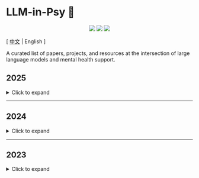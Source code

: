 # LLM-in-Psy 💭

<p align="center">
  <a href="https://opensource.org/licenses/MIT"><img src="https://img.shields.io/badge/License-MIT-yellow.svg"></a>
  <a href="https://github.com/C-myu/LLM-in-Psy/pulls"><img src="https://img.shields.io/badge/PRs-welcome-brightgreen.svg"></a>
  <a href="https://github.com/C-myu/LLM-in-Psy/stargazers"><img src="https://img.shields.io/github/stars/C-myu/LLM-in-Psy.svg?style=social"></a>
</p>

\[ [中文](./README_zh.md) | English \]

A curated list of papers, projects, and resources at the intersection of large language models and mental health support. 

## 2025

<details>
<summary>Click to expand</summary>

  * **MAGneT: Coordinated Multi-Agent Generation of Synthetic Multi-Turn Mental Health Counseling Sessions**

    ![Data Synthesis](https://img.shields.io/badge/Data_Synthesis-blue)
    ![Interactive Generation](https://img.shields.io/badge/Interactive_Generation-pin)
    ![Specific Therapy](https://img.shields.io/badge/Specific_Therapy-purple)

    > Source: arXiv (2025.09.04) [[Link]](https://arxiv.org/abs/2509.04183)
    
    Proposes a novel multi-agent framework MAGneT for generating synthetic mental health counseling dialogues. The framework decomposes the counselor's response generation task into subtasks collaboratively handled by multiple specialized LLM agents (responsible for reflecting, questioning, providing solutions, and other key psychological techniques) to better capture the structure and nuances of real counseling sessions.

  * **DiaCBT: A Long-Periodic Dialogue Corpus Guided by Cognitive Conceptualization Diagram for CBT-based Psychological Counseling**
    
    ![Data Synthesis](https://img.shields.io/badge/Data_Synthesis-blue)
    ![Interactive Generation](https://img.shields.io/badge/Interactive_Generation-pin)
    ![Specific Therapy](https://img.shields.io/badge/Specific_Therapy-purple)

    > Source：arXiv (2025.09.03) [[Link]](http://arxiv.org/abs/2509.02999)
    
    This work constructed a DiaCBT psychological counseling dialogue dataset consisting of multiple sessions was constructed. Cognitive concept maps were introduced to simulate more realistic clients, and manually annotated real CBT dialogue cases were used as few-shots to guide the model in data synthesis.

  * **CATCH: A Novel Data Synthesis Framework for High Therapy Fidelity and Memory-Driven Planning Chain of Thought in AI Counseling**

    ![Data Synthesis](https://img.shields.io/badge/Data_Synthesis-blue)
    ![Scripts Generation](https://img.shields.io/badge/Scripts_Generation-green)
    ![Specific Therapy](https://img.shields.io/badge/Specific_Therapy-purple)
    ![Chain-of-Thought](https://img.shields.io/badge/Chain_of_thought-orange)

    > Source: EMNLP 2025 Findings [[Link]](https://arxiv.org/abs/2509.25733)
    
    The CATCH framework aims to address the challenges in existing AI consultation research, the low fidelity of treatment and the inability to capture the decision-making principles behind each response due to the one-time generation of multiple dialogue samples. It consists of two core components: a progressive dialogue synthesis strategy and a memory-driven dynamic planning (MDP) thinking model.

  * **CRISP: Cognitive Restructuring of Negative Thoughts through Multi-turn Supportive Dialogues**

    ![Data Synthesis](https://img.shields.io/badge/Data_Synthesis-blue)
    ![Scripts Generation](https://img.shields.io/badge/Scripts_Generation-green)
    ![Specific Therapy](https://img.shields.io/badge/Specific_Therapy-purple)

    > Source: EMNLP 2025 Main / arXiv (2504.17238) [[Link]](https://arxiv.org/abs/2504.17238)
    
    Addresses the cognitive restructuring (CR) process in psychotherapy by proposing an innovative dialogue framework CRDial. This framework creates multi-turn dialogues through carefully designed identification and restructuring stages, and generates a large-scale, high-quality bilingual dialogue dataset Crisp for training cognitive restructuring dialogue large model Crispers.

  * **Toward Real-World Chinese Psychological Support Dialogues: CPsDD Dataset and a Co-Evolving Multi-Agent System**

    ![Data Synthesis](https://img.shields.io/badge/Data_Synthesis-blue)
    ![Scripts Generation](https://img.shields.io/badge/Scripts_Generation-green)
    ![Dialogue System](https://img.shields.io/badge/Dialogue_system-yellow)

    > Source: arxiv  (2025.03.20) [[Link]](https://arxiv.org/abs/2507.07509)
    
    To address the problems of scarcity of Chinese psychological counseling dialogue data and the "routinized" responses of existing large models, this work constructed a large-scale, high-quality Chinese Psychological Support Dialogue Dataset (CPSDD) by combining expert knowledge and large-scale language models, and proposed a dialogue system (CADSS) consisting of four intelligent agents (Profiler, Summarizer, Planner, Supporter) to provide more accurate and empathetic psychological support.

  * **DeepPsy-Agent: A Stage-Aware and Deep-Thinking Emotional Support Agent System**

    ![Data Synthesis](https://img.shields.io/badge/Data_Synthesis-blue)
    ![Chain-of-Thought](https://img.shields.io/badge/Chain_of_thought-orange)
    ![Specific Therapy](https://img.shields.io/badge/Specific_Therapy-purple)

    > Source: arxiv  (2025.03.20) [[Link]](https://arxiv.org/abs/2503.15876) Work in Progress
    
    This is an emotional support agent system that focuses on stage awareness and deep thinking, and may still be under development.

  * **Psy-Insight: Explainable Multi-turn Bilingual Dataset for Mental Health Counseling**

    ![Data collection](https://img.shields.io/badge/Data_Collection-deepskyblue)
    ![Chain-of-Thought](https://img.shields.io/badge/Chain_of_thought-orange)

    > Source: arXiv (2025.03.05) [[Link]](https://arxiv.org/abs/2503.03607)
    
    This work collects non-synthetic multi-turn bilingual counseling dialogues from sources such as blogs and books, constructing the first explainable multi-task bilingual dataset Psy-Insight for mental health. The dataset contains 520 English multi-turn counseling sessions and 431 Chinese multi-turn counseling sessions, providing rich materials for training large language models for mental health support. The collected dialogues are annotated with multiple tasks and dialogue process explanations, including psychotherapy, emotions, strategies, topic tags, as well as turn-level reasoning and session-level guidance. These annotations are not only suitable for label recognition tasks but also help large language models understand the analysis and logic behind counseling, meeting the chain-of-thought and multi-task learning needs of large language models.

  * **AutoCBT: An Autonomous Multi-agent Framework for Cognitive Behavioral Therapy in Psychological Counseling**

    ![Dialogue System](https://img.shields.io/badge/Dialogue_system-yellow)
    ![Specific Therapy](https://img.shields.io/badge/Specific_Therapy-purple)
    
    > Source: arXiv (2025.01.16) [[Link]](https://arxiv.org/abs/2501.09426)
    
    Proposes an autonomous multi-agent framework AutoCBT for cognitive behavioral therapy (CBT). The framework utilizes single-turn counseling data similar to Quora and壹心理 (Yixinli), building a general agent framework capable of generating high-quality responses in single-turn counseling scenarios, and introduces dynamic routing and supervision mechanisms to improve the quality of automated psychological counseling services.

  * **PsyDial: A Large-scale Long-term Conversational Dataset for Mental Health Support**
    
    ![Data Synthesis](https://img.shields.io/badge/Data_Synthesis-blue)
    ![Scripts Generation](https://img.shields.io/badge/Scripts_Generation-green)
    ![Specific Therapy](https://img.shields.io/badge/Specific_Therapy-purple)

    > Source：ACL 2025 Main [[Link]](https://aclanthology.org/2025.acl-long.1049/)
    
    This work proposed a new method called RMRR (Retrieve, Mask, Reconstruct, Refine). This method first retrieves public "chief complaint" information related to the original conversation, then completely masks the private client utterances from the real conversation. Then, using a large language model (LLM), they reconstruct the client's utterances based on the retrieved chief complaint and the counselor's conversation content. Finally, they optimized the counselor's utterances to ensure the fluency and relevance of the conversation. In this way, they created a large-scale, privacy-preserving dataset of semi-realistic conversations, called PsyDial.

  * **PsyDT: Using LLMs to Construct the Digital Twin of Psychological Counselor with Personalized Counseling Style for Psychological Counseling**

    ![Data Synthesis](https://img.shields.io/badge/Data_Synthesis-blue)
    ![Scripts Generation](https://img.shields.io/badge/Scripts_Generation-green)
    ![Specific Therapy](https://img.shields.io/badge/Specific_Therapy-purple)

    > Source: ACL 2025 Main [[Link]](https://aclanthology.org/2025.acl-long.55/)
    
    Proposes a new framework named PsyDT aimed at using LLMs to construct a "digital twin" of psychological counselors with personalized counseling styles. The framework analyzes the counselor's language style, counseling techniques, and simulates the user's "Big Five" personality traits, combining a small number of real cases to generate multi-turn dialogue data, enabling large models to simulate specific counselors' therapies and language styles.

  * **IntentionESC: An Intention-Centered Framework for Enhancing Emotional Support in Dialogue Systems**

    ![Chain-of-Thought](https://img.shields.io/badge/Chain_of_thought-orange)
    ![Emotional Support](https://img.shields.io/badge/Emotional_Support-cornflowerblue)

    > Source: ACL 2025 Findings [[Link]](https://arxiv.org/abs/2506.05947)
    
    For the first time, focuses research attention on the importance of "supporter intentions" in emotional support dialogues. The paper proposes the IntentionESC framework, defines potential intentions of supporters, and designs the ICECoT (Intention-Centered Chain-of-Thought) mechanism, enabling LLMs to mimic humans' reasoning process of analyzing emotional states, inferring intentions, and selecting strategies to generate more effective supportive responses.

</details>

-----

## 2024

<details>
<summary>Click to expand</summary>

  * **MDD-5k: A New Diagnostic Conversation Dataset for Mental Disorders Synthesized via Neuro-Symbolic LLM Agents**

    ![Data Synthesis](https://img.shields.io/badge/Data_Synthesis-blue)
    ![Interactive Generation](https://img.shields.io/badge/Interactive_Generation-pin)
    ![Clinical Diagnostic](https://img.shields.io/badge/Clinical_Diagnostic-yellowgreen)

    > Source: AAAI2025 / arXiv (2024.11) [[Link]](https://arxiv.org/abs/2408.12142)
    
    MDD-5k is the largest dataset of mental illness diagnostic dialogues to date. Generated using a hybrid neural-symbolic multi-agent framework, this dataset uses 1,000 real, anonymized psychiatric cases to synthesize 5,000 high-quality, detailed doctor-patient diagnostic dialogues, complete with labels such as diagnostic conclusions and treatment recommendations. This is the first annotated dataset of mental disorder diagnostic dialogues in Chinese. Human evaluation has shown that the synthesized dialogues in MDD-5k closely mimic the human psychiatric diagnostic process, providing a valuable resource for AI research in mental illness diagnosis.

  * **Structured Dialogue System for Mental Health: An LLM Chatbot Leveraging the PM+ Guidelines**

    ![Dialogue System](https://img.shields.io/badge/Dialogue_system-yellow)
    ![Specific Therapy](https://img.shields.io/badge/Specific_Therapy-purple)

    > Source: ICSR 2024 / arXiv (2024.11) [[Link]](https://arxiv.org/abs/2411.10681)
    
    Addresses the common problem that existing psychological counseling large models generally ignore the inherent stages of dialogue by proposing a stage-aware counseling dialogue system SuDoSys based on the World Health Organization's (WHO) PM+ (Problem Management Plus) guidelines. The system ensures better consistency and directionality in dialogues through modules such as stage controllers and topic databases.

  * **Interactive Agents: Simulating Counselor-Client Psychological Counseling via Role-Playing LLM-to-LLM Interactions**

    ![Data Synthesis](https://img.shields.io/badge/Data_Synthesis-blue)
    ![Interactive Generation](https://img.shields.io/badge/Interactive_Generation-pin)

    > Source：arXiv (2024.08.24) [[Link]](https://arxiv.org/abs/2408.15787)
    
    This paper propose a LLM-to-LLM interaction framework, where one LLM simulates the client and the other simulates an experienced consultant. We use the GPT-4 model to simulate multiple consultation rounds between consultants and clients using zero-shot prompts to collect a dataset.

  * **PATIENT-𝜓: Using Large Language Models to Simulate Patients for Training Mental Health Professionals**

    ![Patient simulation](https://img.shields.io/badge/Patient_Simulation-red)
    
    > Source: EMNLP 2024 Main [[Link]](https://aclanthology.org/2024.emnlp-main.711/)
    
    PATIENT-𝜓 is a framework for training mental health professionals in cognitive behavioral therapy (CBT) by simulating patients using large language models (LLMs). By constructing a diverse patient cognitive model based on CBT principles and combining it with LLMs, we created PATIENT-𝜓, which can simulate the communication behaviors of real patients.

  * **CACTUS: Towards Psychological Counseling Conversations using Cognitive Behavioral Theory**

    ![Data Synthesis](https://img.shields.io/badge/Data_Synthesis-blue)
    ![Scripts Generation](https://img.shields.io/badge/Scripts_Generation-green)
    ![Specific Therapy](https://img.shields.io/badge/Specific_Therapy-purple)

    > Source: EMNLP 2024 Findings [[Link]](https://aclanthology.org/2024.findings-emnlp.832/)
    
    Introduces a large-scale multi-turn dialogue dataset CACTUS based on cognitive behavioral therapy (CBT). The dataset generates 31,577 high-quality dialogues by simulating client roles with different dilemmas, backgrounds, and attitudes, and counselor roles employing CBT techniques, aiming to address the scarcity of real counseling data.

  * **SMILE: Single-turn to Multi-turn Inclusive Language Expansion via ChatGPT for Mental Health Support**

    ![Data Synthesis](https://img.shields.io/badge/Data_Synthesis-blue)
    ![Scripts Generation](https://img.shields.io/badge/Scripts_Generation-green)

    > Source: EMNLP 2024 Findings [[Link]](https://aclanthology.org/2024.findings-emnlp.34/)
    
    Proposes the SMILE method, using ChatGPT to rewrite and expand public single-turn mental health Q&A (QA) data into multi-turn dialogues. This method constructs a large-scale dataset SMILECHAT containing 56,000 multi-turn dialogues, aiming to provide corpus close to real scenarios for model fine-tuning.

  * **NoteChat: A Dataset of Synthetic Patient-Physician Conversations Conditioned on Clinical Notes**

    ![Data Synthesis](https://img.shields.io/badge/Data_Synthesis-blue)
    ![Interactive Generation](https://img.shields.io/badge/Interactive_Generation-pin)

    > Source：ACL 2024 Findings [[Link]](https://aclanthology.org/2024.findings-acl.901/)
      
    Clinical documentation is a labor-intensive process currently performed primarily by physicians, leading to physician burnout. Existing language models perform poorly in generating physician-patient conversations or corresponding electronic health records (EHRs). We propose a novel framework that leverages LLMs to generate physician-patient conversations through structured role-playing and strategic prompting to improve the efficiency and consistency of conversation generation.

  * **CPsyCoun: A Report-based Multi-turn Dialogue Reconstruction and Evaluation Framework for Chinese Psychological Counseling**

    ![Data Synthesis](https://img.shields.io/badge/Data_Synthesis-blue)
    ![Scripts Generation](https://img.shields.io/badge/Scripts_Generation-green)
    > Source: ACL 2024 Findings [[Link]](https://aclanthology.org/2024.findings-acl.830/)
    
    Proposes a framework CPsyCoun for reconstructing multi-turn dialogues based on Chinese psychological counseling reports. This work not only constructs a high-quality dialogue dataset but also develops an evaluation benchmark including AI automatic scoring for effectively evaluating multi-turn psychological counseling processes.

  * **PsyChat: A Client-Centric Dialogue System for Mental Health Support**

    ![Dialogue System](https://img.shields.io/badge/Dialogue_system-yellow)

    > Source: CSCWD 2024 [[Link]](https://arxiv.org/abs/2312.04262)
    
    This work propose a client-centric conversational system called PsyChat, designed to provide mental health support through online chat. PsyChat consists of five modules: client behavior recognition, consultation strategy selection, input packager, response generator, and response selection. It aims to dynamically understand user behavior and generate the most appropriate responses during real-world user interactions.

  * **Enhancing Psychotherapy Counseling: A Data Augmentation Pipeline Leveraging Large Language Models for Counseling Conversations**

    ![Data Synthesis](https://img.shields.io/badge/Data_Synthesis-blue)
    ![Scripts Generation](https://img.shields.io/badge/Scripts_Generation-green)

    > Source: IJCAI 2024 / arXiv (2024.06) [[Link]](https://arxiv.org/abs/2406.08718)
    
    Proposes a data augmentation pipeline that uses large language models to transform single-turn psychotherapy counseling dialogues into multi-turn interactions. This method addresses the scarcity of multi-turn dialogue data through two steps: "information extraction" and "multi-turn counseling generation," generating more realistic and practical training data.

  * **ESCoT: Towards Interpretable Emotional Support Dialogue Systems**

    ![Chain-of-Thought](https://img.shields.io/badge/Chain_of_thought-orange)
    ![Emotional Support](https://img.shields.io/badge/Emotional_Support-cornflowerblue)

    > Source: ACL 2024 Main [[Link]](https://aclanthology.org/2024.acl-long.723/)
    
    Addresses the lack of interpretability in emotional support dialogue systems by proposing an ESCoT generation scheme. This scheme mimics the human process of "emotion recognition - emotion understanding - emotion regulation" by constructing a new dataset with chain-of-thought (Chain-of-Thought) to enhance the interpretability and reliability of dialogue system responses.

  * **Towards Conversational Diagnostic AI**

    ![Data Synthesis](https://img.shields.io/badge/Data_Synthesis-blue)
    ![Interactive Generation](https://img.shields.io/badge/Interactive_Generation-pin)
    ![Clinical Diagnostic](https://img.shields.io/badge/Clinical_Diagnostic-yellowgreen)

    > Source：arxiv  (2024.01.11) [[Link]](https://arxiv.org/abs/2401.05654) 
    
    AMIE (Articulate Medical Intelligence Explorer) is an LLM-based AI system optimized for diagnostic conversations. AMIE leverages a self-playing simulation environment and automated feedback mechanisms to scale its learning across diverse disease conditions, specialties, and contexts. The paper also designed a framework to evaluate AMIE's performance across clinically relevant axes, including history taking, diagnostic accuracy, managerial reasoning, communication skills, and empathy.

  * **EmoLLM**
    
    ![Emotional Support](https://img.shields.io/badge/Emotional_Support-cornflowerblue)

    > Source: (2024) [[Link]](https://github.com/SmartFlowAI/EmoLLM)

    EmoLLM is a series of large-scale mental health dialogue models open-sourced by SmartFlowAI. By fine-tuning instructions on these large-scale models, EmoLLM models are equipped with the psychological counseling capabilities to understand, support, and help users, providing emotional support and mental health advice. The open-source model configurations and datasets aim to promote development in this field and encourage the community to continuously optimize model capabilities and security.

</details>
  
-----

## 2023

<details>
<summary>Click to expand</summary>

  * **SoulChat: Improving LLMs' Empathy, Listening, and Comfort Abilities through Fine-tuning with Multi-turn Empathy Conversations**

    ![Data collection](https://img.shields.io/badge/Data_Collection-deepskyblue)
    ![Data Synthesis](https://img.shields.io/badge/Data_Synthesis-blue)
    ![Emotional Support](https://img.shields.io/badge/Emotional_Support-cornflowerblue)

    > Source: EMNLP 2023 Findings [[Link]](https://aclanthology.org/anthology-files/pdf/findings/2023.findings-emnlp.83.pdf)
    
    A mental health large model focused on enhancing the empathy, listening, and comforting abilities of large models. Through joint instruction fine-tuning with million-scale Chinese long-text instructions and multi-turn empathy dialogue data, it significantly enhances the model's multi-turn empathy dialogue capabilities.

  * **Understanding Client Reactions in Online Mental Health Counseling**

    ![Data collection](https://img.shields.io/badge/Data_Collection-deepskyblue)
    ![Specific Therapy](https://img.shields.io/badge/Specific_Therapy-purple)

    > Source: ACL 2023 Main [[Link]](https://aclanthology.org/2023.acl-long.577/)
    
    This paper develops a annotation framework specifically designed to classify and understand the client's reactions (e.g., positive or negative) to counselors' utterances. By applying this framework to a large dataset of real-world conversations——Xinling, they analyze how different client reactions influence the final counseling outcome and how counselors can adjust their strategies based on these reactions.

  * **MindChat**

    ![Data collection](https://img.shields.io/badge/Data_Collection-deepskyblue)

    > Source: East China University of Science and Technology (2023) [[Link]](https://github.com/X-D-Lab/MindChat)
    
    Trained with approximately 200,000 high-quality multi-turn psychological dialogue data manually cleaned, covering multiple aspects including work, family, study, life, social interactions, and safety. Its purpose is to help people relieve psychological stress and solve psychological confusions from four dimensions: psychological counseling, psychological assessment, psychological diagnosis, and psychological treatment, thereby improving mental health levels.

</details>
  